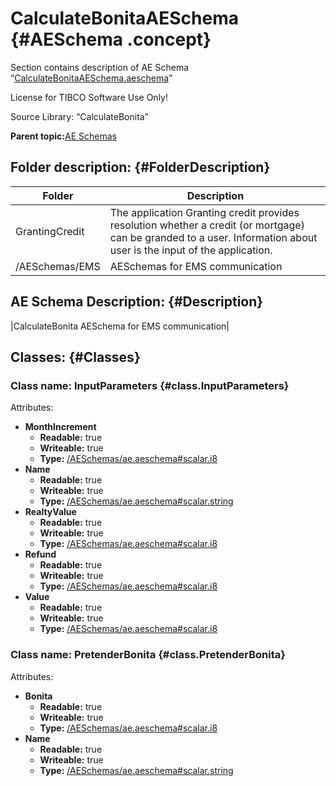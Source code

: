 # CalculateBonitaAESchema {#AESchema .concept}

Section contains description of AE Schema “[CalculateBonitaAESchema.aeschema](CalculateBonitaAESchema.aeschema)”

License for TIBCO Software Use Only!

Source Library: “CalculateBonita”

**Parent topic:**[AE Schemas](../../../../projects/GrantingCredit/common/aeschema.md)

## Folder description: {#FolderDescription}

|Folder|Description|
|------|-----------|
|GrantingCredit|The application Granting credit provides resolution whether a credit \(or mortgage\) can be granded to a user. Information about user is the input of the application.|
|/AESchemas/EMS|AESchemas for EMS communication|

## AE Schema Description: {#Description}

|CalculateBonita AESchema for EMS communication|

## Classes: {#Classes}

### Class name: InputParameters {#class.InputParameters}

Attributes:

-   **MonthIncrement**
    -   **Readable:** true
    -   **Writeable:** true
    -   **Type:** [/AESchemas/ae.aeschema\#scalar.i8](../ae.aeschema.md#)
-   **Name**
    -   **Readable:** true
    -   **Writeable:** true
    -   **Type:** [/AESchemas/ae.aeschema\#scalar.string](../ae.aeschema.md#)
-   **RealtyValue**
    -   **Readable:** true
    -   **Writeable:** true
    -   **Type:** [/AESchemas/ae.aeschema\#scalar.i8](../ae.aeschema.md#)
-   **Refund**
    -   **Readable:** true
    -   **Writeable:** true
    -   **Type:** [/AESchemas/ae.aeschema\#scalar.i8](../ae.aeschema.md#)
-   **Value**
    -   **Readable:** true
    -   **Writeable:** true
    -   **Type:** [/AESchemas/ae.aeschema\#scalar.i8](../ae.aeschema.md#)

### Class name: PretenderBonita {#class.PretenderBonita}

Attributes:

-   **Bonita**
    -   **Readable:** true
    -   **Writeable:** true
    -   **Type:** [/AESchemas/ae.aeschema\#scalar.i8](../ae.aeschema.md#)
-   **Name**
    -   **Readable:** true
    -   **Writeable:** true
    -   **Type:** [/AESchemas/ae.aeschema\#scalar.string](../ae.aeschema.md#)

